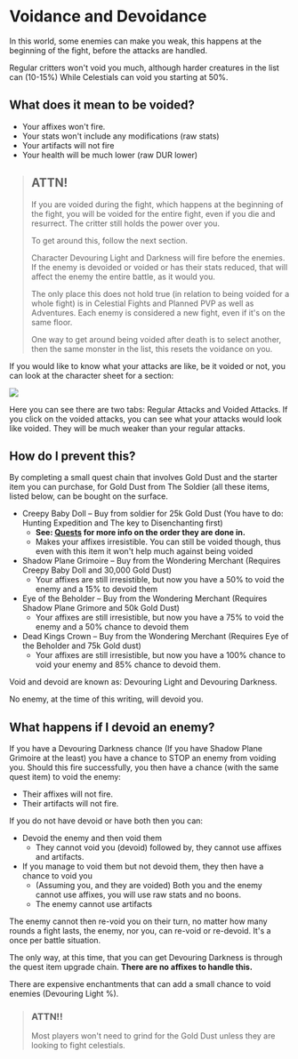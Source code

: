 # Voidance and Devoidance

In this world, some enemies can make you weak, this happens at the beginning of the fight, before the attacks are handled.

Regular critters won&#39;t void you much, although harder creatures in the list can (10-15%) While Celestials can void you starting at 50%.

## What does it mean to be voided?

- Your affixes won&#39;t fire.
- Your stats won&#39;t include any modifications (raw stats)
- Your artifacts will not fire
- Your health will be much lower (raw DUR lower)

> ## ATTN!
> 
> If you are voided during the fight, which happens at the beginning of the fight, you will be voided for the entire fight,
> even if you die and resurrect. The critter still holds the power over you.
> 
> To get around this, follow the next section.
> 
> Character Devouring Light and Darkness will fire before the enemies. If the enemy is devoided or voided or has their stats reduced,
> that will affect the enemy the entire battle, as it would you.
> 
> The only place this does not hold true (in relation to being voided for a whole fight) is in Celestial Fights and Planned PVP as well as Adventures.
> Each enemy is considered a new fight, even if it's on the same floor.
> 
> One way to get around being voided after death is to select another, then the same monster in the list, this resets the voidance on you.

If you would like to know what your attacks are like, be it voided or not, you can look at the character sheet for a section:

<div class="mb-4">
    <a href="/storage/info/voidance/images/attack-break-down.png" class="glightbox">
        <img src="/storage/info/voidance/images/attack-break-down.png" class="img-fluid" />
    </a>
</div>

Here you can see there are two tabs: Regular Attacks and Voided Attacks. If you click on the voided attacks, you can see what your
attacks would look like voided. They will be much weaker than your regular attacks.

## How do I prevent this?

By completing a small quest chain that involves Gold Dust and the starter item you can purchase, for Gold Dust from The Soldier (all these items, listed below, can be bought on the surface.

- Creepy Baby Doll – Buy from soldier for 25k Gold Dust (You have to do: Hunting Expedition and The key to Disenchanting first)
  - **See: [Quests](/information/quests) for more info on the order they are done in.**
  - Makes your affixes irresistible. You can still be voided though, thus even with this item it won&#39;t help much against being voided
- Shadow Plane Grimoire – Buy from the Wondering Merchant (Requires Creepy Baby Doll and 30,000 Gold Dust)
    - Your affixes are still irresistible, but now you have a 50% to void the enemy and a 15% to devoid them
- Eye of the Beholder – Buy from the Wondering Merchant (Requires Shadow Plane Grimore and 50k Gold Dust)
    - Your affixes are still irresistible, but now you have a 75% to void the enemy and a 50% chance to devoid them
- Dead Kings Crown – Buy from the Wondering Merchant (Requires Eye of the Beholder and 75k Gold dust)
    - Your affixes are still irresistible, but now you have a 100% chance to void your enemy and 85% chance to devoid them.

Void and devoid are known as: Devouring Light and Devouring Darkness.

No enemy, at the time of this writing, will devoid you.

## What happens if I devoid an enemy?

If you have a Devouring Darkness chance (If you have Shadow Plane Grimoire at the least) you have a chance to STOP an enemy from voiding you. Should this fire successfully, you then have a chance (with the same quest item) to void the enemy:

- Their affixes will not fire.
- Their artifacts will not fire.

If you do not have devoid or have both then you can:

- Devoid the enemy and then void them 
  - They cannot void you (devoid) followed by, they cannot use affixes and artifacts.
- If you manage to void them but not devoid them, they then have a chance to void you
  - (Assuming you, and they are voided) Both you and the enemy cannot use affixes, you will use raw stats and no boons.
  - The enemy cannot use artifacts

The enemy cannot then re-void you on their turn, no matter how many rounds a fight lasts, the enemy, nor you, can re-void or re-devoid. It&#39;s a once per battle situation.

The only way, at this time, that you can get Devouring Darkness is through the quest item upgrade chain. **There are no affixes to handle this.**

There are expensive enchantments that can add a small chance to void enemies (Devouring Light %).

> ### ATTN!!
> 
> Most players won't need to grind for the Gold Dust unless they are looking to fight celestials.